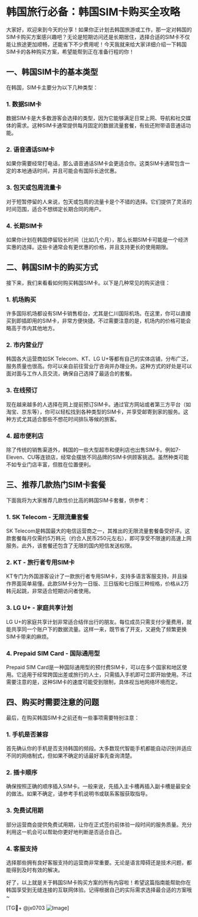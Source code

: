 # 韩国旅行必备：韩国SIM卡购买全攻略

大家好，欢迎来到今天的分享！如果你正计划去韩国旅游或工作，那一定对韩国的SIM卡购买方案感兴趣吧？无论是短期访问还是长期居住，选择合适的SIM卡不仅能让旅途更加顺畅，还能省下不少费用呢！今天我就来给大家详细介绍一下韩国SIM卡的各种购买方案，希望能帮到正在准备行程的你！

## 一、韩国SIM卡的基本类型

在韩国，SIM卡主要分为以下几种类型：

### 1. 数据SIM卡
数据SIM卡是大多数游客会选择的类型，因为它能够满足日常上网、导航和社交媒体的需求。这种SIM卡通常提供每月固定的数据流量套餐，有些还附带语音通话功能。

### 2. 语音通话SIM卡
如果你需要经常打电话，那么语音通话SIM卡会更适合你。这类SIM卡通常包含一定的本地通话时间，并且可能会有国际长途优惠。

### 3. 包天或包周流量卡
对于短暂停留的人来说，包天或包周的流量卡是个不错的选择。它们提供了灵活的时间范围，适合不想绑定长期合同的用户。

### 4. 长期SIM卡
如果你计划在韩国停留较长时间（比如几个月），那么长期SIM卡可能是一个经济实惠的选择。这些卡通常会有更优惠的价格，并且支持更长的使用期限。

## 二、韩国SIM卡的购买方式

接下来，我们来看看如何购买韩国SIM卡。以下是几种常见的购买途径：

### 1. 机场购买
许多国际机场都设有SIM卡销售柜台，尤其是仁川国际机场。在这里，你可以直接买到即插即用的SIM卡，非常方便快捷。不过需要注意的是，机场内的价格可能会略高于市内其他地方。

### 2. 市内营业厅
韩国各大运营商如SK Telecom、KT、LG U+等都有自己的实体店铺，分布广泛，服务质量也很高。你可以亲自前往营业厅咨询并办理业务。这种方式的好处是可以面对面与工作人员交流，确保自己选择了最适合的套餐。

### 3. 在线预订
现在越来越多的人选择在网上提前预订SIM卡。通过官方网站或者第三方平台（如淘宝、京东等），你可以轻松找到各种类型的SIM卡，并享受邮寄到家的服务。这种方式尤其适合那些不想花时间排队等候的旅客。

### 4. 超市便利店
除了传统的销售渠道外，韩国的一些大型超市和便利店也出售SIM卡。例如7-Eleven、CU等连锁店，经常会摆放不同品牌的SIM卡供顾客挑选。虽然种类可能不如专业门店丰富，但胜在位置便利。

## 三、推荐几款热门SIM卡套餐

下面我将为大家推荐几款性价比高的韩国SIM卡套餐，供参考：

### 1. SK Telecom - 无限流量套餐
SK Telecom是韩国最大的电信运营商之一，其推出的无限流量套餐备受好评。这款套餐每月仅需约5万韩元（约合人民币250元左右），即可享受不限速的高速上网服务。此外，该套餐还包含了无限的国内短信发送权限。

### 2. KT - 旅行者专用SIM卡
KT专门为外国游客设计了一款旅行者专用SIM卡，支持多语言客服支持，并且操作界面简单易懂。此款SIM卡分为一日版、三日版和七日版三种规格，价格从2万韩元起跳，非常适合短期访问者使用。

### 3. LG U+ - 家庭共享计划
LG U+的家庭共享计划非常适合结伴出行的朋友。每位成员只需支付少量费用，就能共享同一个账户下的数据流量。这样一来，既节省了开支，又避免了频繁更换SIM卡带来的麻烦。

### 4. Prepaid SIM Card - 国际通用型
Prepaid SIM Card是一种国际通用型的预付费SIM卡，可以在多个国家和地区使用。它适用于经常跨国出差或旅行的人士，只需插入手机即可立即开始使用。不过需要注意的是，这种SIM卡的速度可能受到限制，具体视当地网络环境而定。

## 四、购买时需要注意的问题

最后，在购买韩国SIM卡之前还有一些事项需要特别注意：

### 1. 手机是否兼容
首先确认你的手机是否支持韩国的频段。大多数现代智能手机都能自动识别并适应不同的网络制式，但如果不确定的话最好事先查询清楚。

### 2. 插卡顺序
确保按照正确的顺序插入SIM卡。一般来说，先插入主卡槽再插入副卡槽是最安全的做法。如果不确定，请参考手机说明书或联系客服获取指导。

### 3. 免费试用期
部分运营商会提供免费试用期，让你在正式签约前体验一段时间的服务质量。充分利用这一机会可以帮助你更好地判断是否适合自己。

### 4. 客服支持
选择那些拥有良好客服支持的运营商非常重要。无论是语言障碍还是技术问题，都能得到及时有效的解决。

好了，以上就是关于韩国SIM卡购买方案的所有内容啦！希望这篇指南能帮助你在韩国享受到无缝连接的互联网体验。记得根据自己的实际需求选择最合适的方案哦~

[TG💪+ @jx0703 ![Image](https://github.com/user-attachments/assets/dbca1d08-cadb-493c-b0ec-ad6f7a83f270)]